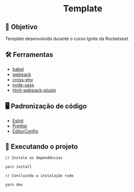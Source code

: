 <div align="center">
	<h1>Template</h1>
</div>

## :dart: Objetivo

Template desenvolvida durante o curso Ignite da Rocketseat.

## :hammer_and_wrench: Ferramentas

- [babel](https://babeljs.io/)
- [webpack](https://webpack.js.org/)
- [cross-env](https://www.npmjs.com/package/cross-env)
- [node-sass](https://www.npmjs.com/package/node-sass)
- [html-webpack-plugin](https://www.npmjs.com/package/html-webpack-plugin)

## :desktop_computer: Padronização de código

- [Eslint](https://eslint.org/)
- [Prettier](https://prettier.io/)
- [EditorConfig](https://editorconfig.org/)

## :rocket: Executando o projeto

```bash
// Instale as dependências

yarn install

// Concluindo a instalação rode

yarn dev
```
